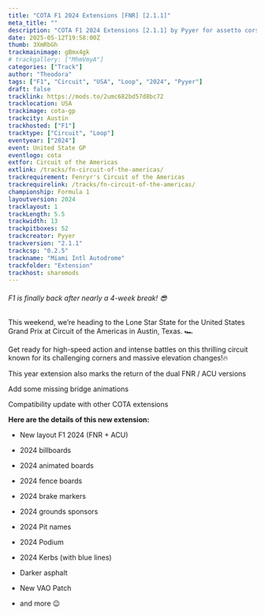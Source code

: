 ```yaml
---
title: "COTA F1 2024 Extensions [FNR] [2.1.1]"
meta_title: ""
description: "COTA F1 2024 Extensions [2.1.1] by Pyyer for assetto corsa"
date: 2025-05-12T19:58:00Z
thumb: 3XmRbGh
trackmainimage: gBmx4gk
# trackgallery: ["MhmVmyA"]
categories: ["Track"]
author: "Theodora"
tags: ["F1", "Circuit", "USA", "Loop", "2024", "Pyyer"]
draft: false
tracklink: https://mods.to/2umc682bd57d8bc72
tracklocation: USA
trackimage: cota-gp
trackcity: Austin
trackhosted: ["F1"]
tracktype: ["Circuit", "Loop"]
eventyear: ["2024"]
event: United State GP
eventlogo: cota
extfor: Circuit of the Americas
extlink: /tracks/fn-circuit-of-the-americas/
trackrequirement: Fenryr's Circuit of the Americas
trackrequirelink: /tracks/fn-circuit-of-the-americas/
championship: Formula 1
layoutversion: 2024
tracklayout: 1
trackLength: 5.5
trackwidth: 13
trackpitboxes: 52
trackcreator: Pyyer
trackversion: "2.1.1"
trackcsp: "0.2.5"
trackname: "Miami Intl Autodrome"
trackfolder: "Extension"
trackhost: sharemods
---
```


###### F1 is finally back after nearly a 4-week break! 😎

This weekend, we’re heading to the Lone Star State for the United States Grand Prix at Circuit of the Americas in Austin, Texas. 🏎️

Get ready for high-speed action and intense battles on this thrilling circuit known for its challenging corners and massive elevation changes!🔥

This year extension also marks the return of the dual FNR / ACU versions

Add some missing bridge animations

Compatibility update with other COTA extensions

**Here are the details of this new extension:**

- New layout F1 2024 (FNR + ACU)

- 2024 billboards

- 2024 animated boards

- 2024 fence boards

- 2024 brake markers

- 2024 grounds sponsors

- 2024 Pit names

- 2024 Podium

- 2024 Kerbs (with blue lines)

- Darker asphalt

- New VAO Patch

- and more 😉